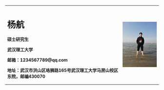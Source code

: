 <table border="0">
  <tr>
    <td width="75%">
      <h1>杨航</h1>
      <p><b>硕士研究生</b></p>
      <p><b>武汉理工大学</b></p>
      <p><b>邮箱：1234567789@qq.com</b></p>
      <p><b>地址：武汉市洪山区珞狮路165号武汉理工大学马房山校区东院，邮编430070</b></p>
    </td>
    <td width="25%">
      <img src="/微信图片_20210718140549.jpg" width="100%">     
    </td>
  </tr>
</table>
